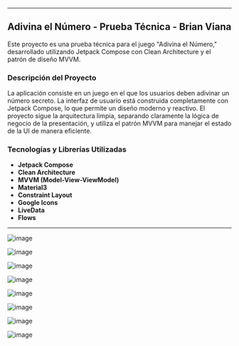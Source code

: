 
---

## Adivina el Número - Prueba Técnica - Brian Viana

Este proyecto es una prueba técnica para el juego "Adivina el Número," desarrollado utilizando Jetpack Compose con Clean Architecture y el patrón de diseño MVVM.

### Descripción del Proyecto

La aplicación consiste en un juego en el que los usuarios deben adivinar un número secreto. La interfaz de usuario está construida completamente con Jetpack Compose, lo que permite un diseño moderno y reactivo. El proyecto sigue la arquitectura limpia, separando claramente la lógica de negocio de la presentación, y utiliza el patrón MVVM para manejar el estado de la UI de manera eficiente.

### Tecnologías y Librerías Utilizadas

- **Jetpack Compose**
- **Clean Architecture**
- **MVVM (Model-View-ViewModel)**
- **Material3**
- **Constraint Layout**
- **Google Icons**
- **LiveData**
- **Flows**

---

![image](https://github.com/user-attachments/assets/df2721c1-6946-4911-a1d7-65af9b278839)

![image](https://github.com/user-attachments/assets/4ff2a000-f361-4f9b-8bed-dcd1c1bb9a33)

![image](https://github.com/user-attachments/assets/f7ec43be-04e2-4917-8f12-3edbba662b6a)

![image](https://github.com/user-attachments/assets/a3924e6b-c478-40c4-a588-2a9d757c3666)

![image](https://github.com/user-attachments/assets/4ae86bd0-3f6f-4666-8507-87306c1dd01c)

![image](https://github.com/user-attachments/assets/dbb7cc9a-a9dc-4e21-acf8-b5defd2879f6)

![image](https://github.com/user-attachments/assets/eac91a84-5df2-4eb5-939c-e62c39dedf9f)

![image](https://github.com/user-attachments/assets/5fcd1b4c-6cdb-4e12-be45-97fd874a940d)


